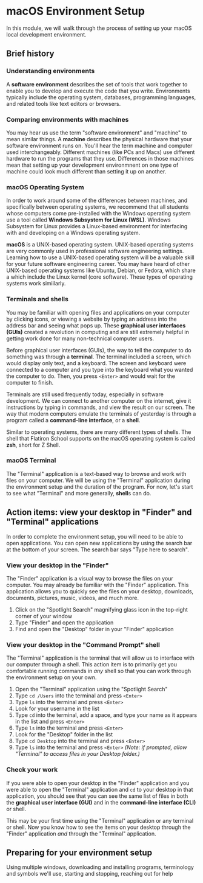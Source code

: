 # macOS Environment Setup

In this module, we will walk through the process of setting up your macOS local development environment.

## Brief history

### Understanding environments

A **software environment** describes the set of tools that work together to enable you to develop and execute the code that you write. Environments typically include the operating system, databases, programming languages, and related tools like text editors or browsers.

### Comparing environments with machines

You may hear us use the term "software environment" and "machine" to mean similar things. A **machine** describes the physical hardware that your software environment runs on. You'll hear the term machine and computer used interchangeably. Different machines (like PCs and Macs) use different hardware to run the programs that they use. Differences in those machines mean that setting up your development environmnent on one type of machine could look much different than setting it up on another.

### macOS Operating System

In order to work around some of the differences between machines, and specifically between operating systems, we recommend that all students whose computers come pre-installed with the Windows operating system use a tool called **Windows Subsystem for Linux (WSL)**. Windows Subsystem for Linux provides a Linux-based environment for interfacing with and developing on a Windows operating system.

**macOS** is a UNIX-based operating system. UNIX-based operating systems are very commonly used in professional software engineering settings. Learning how to use a UNIX-based operating system will be a valuable skill for your future software engineering career. You may have heard of other UNIX-based operating systems like Ubuntu, Debian, or Fedora, which share a which include the Linux kernel (core software). These types of operating systems work simiilarly.

### Terminals and shells

You may be familiar with opening files and applications on your computer by clicking icons, or viewing a website by typing an address into the address bar and seeing what pops up. These **graphical user interfaces (GUIs)** created a revolution in computing and are still extremely helpful in getting work done for many non-technical computer users.

Before graphical user interfaces (GUIs), the way to tell the computer to do something was through a **terminal**. The terminal included a screen, which would display only text, and a keyboard. The screen and keyboard were connected to a computer and you type into the keyboard what you wanted the computer to do. Then, you press `<Enter>` and would wait for the computer to finish.

Terminals are still used frequently today, especially in software development. We can connect to another computer on the internet, give it instructions by typing in commands, and view the result on our screen. The way that modern computers emulate the terminals of yesterday is through a program called a **command-line interface**, or a **shell**.

Similar to operating systems, there are many different types of shells. The shell that Flatiron School supports on the macOS operating system is called **zsh**, short for Z Shell.

### macOS Terminal

The "Terminal" application is a text-based way to browse and work with files on your computer. We will be using the "Terminal" application during the environment setup and the duration of the program. For now, let's start to see what "Terminal" and more generally, **shell**s can do.

## Action items: view your desktop in "Finder" and "Terminal" applications

In order to complete the environment setup, you will need to be able to open applications. You can open new applications by using the search bar at the bottom of your screen. The search bar says "Type here to search".

### View your desktop in the "Finder"

The "Finder" application is a visual way to browse the files on your computer. You may already be familiar with the "Finder" application. This application allows you to quickly see the files on your desktop, downloads, documents, pictures, music, videos, and much more.

1. Click on the "Spotlight Search" magnifying glass icon in the top-right corner of your window
2. Type "Finder" and open the application
3. Find and open the "Desktop" folder in your "Finder" application

### View your desktop in the "Command Prompt" shell

The "Terminal" application is the terminal that will allow us to interface with our computer through a shell. This action item is to primarily get you comfortable running commands in _any_ shell so that you can work through the environment setup on your own.

1. Open the "Terminal" application using the "Spotlight Search"
2. Type `cd /Users` into the terminal and press `<Enter>`
3. Type `ls` into the terminal and press `<Enter>`
4. Look for your username in the list
5. Type `cd` into the terminal, add a space, and type your name as it appears in the list and press `<Enter>`
6. Type `ls` into the terminal and press `<Enter>`
7. Look for the "Desktop" folder in the list
8. Type `cd Desktop` into the terminal and press `<Enter>`
9. Type `ls` into the terminal and press `<Enter>` _(Note: if prompted, allow "Terminal" to access files in your Desktop folder.)_

### Check your work

If you were able to open your desktop in the "Finder" application and you were able to open the "Terminal" application and `cd` to your desktop in that application, you should see that you can see the same list of files in both the **graphical user interface (GUI)** and in the **command-line interface (CLI)** or shell.

This may be your first time using the "Terminal" application or any terminal or shell. Now you know how to see the items on your desktop through the "Finder" application _and_ through the "Terminal" application.

## Preparing for your environment setup

Using multiple windows, downloading and installing programs, terminology and symbols we'll use, starting and stopping, reaching out for help
